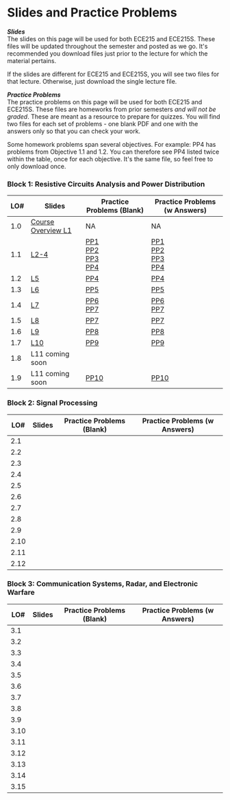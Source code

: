 # Slides and Practice Problems  

**_Slides_**   
The slides on this page will be used for both ECE215 and ECE215S. These files will be updated throughout the semester and posted as we go. It's recommended you download files just prior to the lecture for which the material pertains.  

If the slides are different for ECE215 and ECE215S, you will see two files for that lecture. Otherwise, just download the single lecture file.  

**_Practice Problems_**  
The practice problems on this page will be used for both ECE215 and ECE215S. These files are homeworks from prior semesters _and will not be graded_. These are meant as a resource to prepare for quizzes. You will find two files for each set of problems - one blank PDF and one with the answers only so that you can check your work. 

Some homework problems span several objectives. For example: PP4 has problems from Objective 1.1 and 1.2. You can therefore see PP4 listed twice within the table, once for each objective. It's the same file, so feel free to only download once.


 ### Block 1: Resistive Circuits Analysis and Power Distribution  
| LO# | Slides | Practice Problems (Blank) | Practice Problems (w Answers)
|----------|----------|----------|----------|
| 1.0  | [Course Overview L1](_static/ECE215_L01.pdf)  | NA | NA |
| 1.1  | [L2-4](_static/B1_Obj01_DCcircuits_Slides.pdf)  | [PP1](_static/PPs/ECE215_PP01.pdf) <br> [PP2](_static/PPs/ECE215_PP02.pdf) <br> [PP3](_static/PPs/ECE215_PP03.pdf) <br> [PP4](_static/PPs/ECE215_PP04.pdf) | [PP1](_static/PPs/ECE215_PP01_answers.pdf) <br> [PP2](_static/PPs/ECE215_PP02_answers.pdf) <br> [PP3](_static/PPs/ECE215_PP03_answers.pdf) <br> [PP4](_static/PPs/ECE215_PP04_answers.pdf)   |
| 1.2  | [L5](_static/B1_Obj02_CircuitProtection_Slides.pdf) | [PP4](_static/PPs/ECE215_PP04.pdf) | [PP4](_static/PPs/ECE215_PP04_answers.pdf)   |
| 1.3  | [L6](_static/B1_Obj03_ACcircuits_Slides.pdf) | [PP5](_static/PPs/ECE215_PP05.pdf) | [PP5](_static/PPs/ECE215_PP05_answers.pdf)  |
| 1.4  | [L7](_static/B1_Obj04_SQpowers_Slides.pdf) | [PP6](_static/PPs/ECE215_PP06.pdf) <br> [PP7](_static/PPs/ECE215_PP07.pdf) | [PP6](_static/PPs/ECE215_PP06_answers.pdf) <br> [PP7](_static/PPs/ECE215_PP07_answers.pdf)  |
| 1.5  | [L8](_static\B1_Obj05_PowerEfficiency_Slides.pdf) | [PP7](_static/PPs/ECE215_PP07.pdf) |[PP7](_static/PPs/ECE215_PP07_answers.pdf) | 
| 1.6  | [L9](_static\B1_Obj06_XFMRS_Slides.pdf)  | [PP8](_static/PPs/ECE215_PP08.pdf) |[PP8](_static/PPs/ECE215_PP08_answers.pdf) |
| 1.7  | [L10](_static\B1_Obj07_Converters_Slides.pdf)  | [PP9](_static/PPs/ECE215_PP09.pdf) |[PP9](_static/PPs/ECE215_PP09_answers.pdf) |
| 1.8  | L11 coming soon |  | |
| 1.9  | L11 coming soon | [PP10](_static/PPs/ECE215_PP10.pdf) | [PP10](_static/PPs/ECE215_PP10_answers.pdf) |

### Block 2: Signal Processing
| LO# | Slides | Practice Problems (Blank) | Practice Problems (w Answers)
|----------|----------|----------|----------|
| 2.1  |  |  |  |
| 2.2  |  |  |  |
| 2.3  |  |  |  |
| 2.4  |  |  |  |
| 2.5  |  |  |  |
| 2.6  |  |  |  |
| 2.7  |  |  |  |
| 2.8  |  |  |  |
| 2.9  |  |  |  |
| 2.10  |  |  |  |
| 2.11  |  |  |  |
| 2.12  |  |  |  |

### Block 3: Communication Systems, Radar, and Electronic Warfare
| LO# | Slides | Practice Problems (Blank) | Practice Problems (w Answers)
|----------|----------|----------|----------|
| 3.1  |  |  |  |
| 3.2  |  |  |  |
| 3.3  |  |  |  |
| 3.4  |  |  |  |
| 3.5  |  |  |  |
| 3.6  |  |  |  |
| 3.7  |  |  |  |
| 3.8  |  |  |  |
| 3.9  |  |  |  |
| 3.10  |  |  |  |
| 3.11  |  |  |  |
| 3.12  |  |  |  |
| 3.13  |  |  |  |
| 3.14  |  |  |  |
| 3.15  |  |  |  |